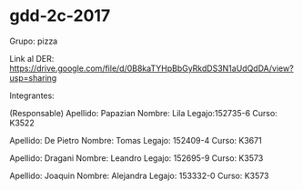 # gdd-2c-2017

Grupo: pizza

Link al DER: https://drive.google.com/file/d/0B8kaTYHpBbGyRkdDS3N1aUdQdDA/view?usp=sharing

Integrantes:

(Responsable)
Apellido: Papazian
Nombre: Lila
Legajo:152735-6
Curso: K3522

Apellido: De Pietro
Nombre: Tomas
Legajo: 152409-4
Curso: K3671

Apellido: Dragani
Nombre: Leandro
Legajo: 152695-9
Curso: K3573

Apellido: Joaquin
Nombre: Alejandra
Legajo: 153332-0
Curso: K3573
